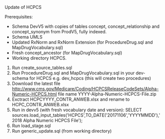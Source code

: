 Update of HCPCS

Prerequisites:
- Schema DevV5 with copies of tables concept, concept_relationship and concept_synonym from ProdV5, fully indexed. 
- Schema UMLS
- Updated RxNorm and RxNorm Extension (for ProcedureDrug.sql and MapDrugVocabulary.sql)
- Fresh concept_ancestor (for MapDrugVocabulary.sql)
- Working directory HCPCS.

1. Run create_source_tables.sql
2. Run ProcedureDrug.sql and MapDrugVocabulary.sql in your dev-schema for HCPCS e.g. dev_hcpcs (this will create two procedures)
3. Download the latest file http://www.cms.gov/Medicare/Coding/HCPCSReleaseCodeSets/Alpha-Numeric-HCPCS.html file name YYYY-Alpha-Numeric-HCPCS-File.zip
4. Exctract HCPCYYYY_CONTR_ANWEB.xlsx and rename to HCPC_CONTR_ANWEB.xlsx
5. Run in devv5 (with fresh vocabulary date and version): SELECT sources.load_input_tables('HCPCS',TO_DATE('20171106','YYYYMMDD'),'2018 Alpha Numeric HCPCS File');
6. Run load_stage.sql
7. Run generic_update.sql (from working directory)

 